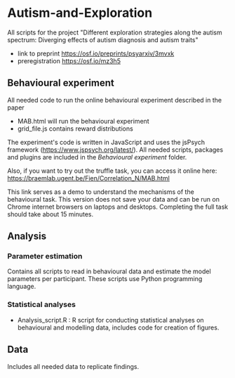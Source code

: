 # Autism-and-Exploration
All scripts for the project "Different exploration strategies along the autism spectrum: Diverging effects of autism diagnosis and autism traits"
* link to preprint https://osf.io/preprints/psyarxiv/3mvxk 
* preregistration https://osf.io/mz3h5 

## Behavioural experiment
All needed code to run the online behavioural experiment described in the paper
* MAB.html will run the behavioural experiment
* grid_file.js contains reward distributions
  
The experiment's code is written in JavaScript and uses the jsPsych framework (https://www.jspsych.org/latest/). All needed scripts, packages and plugins are included in the *Behavioural experiment* folder.

Also, if you want to try out the truffle task, you can access it online here: https://braemlab.ugent.be/Fien/Correlation_N/MAB.html 

This link serves as a demo to understand the mechanisms of the behavioural task. This version does not save your data and can be run on Chrome internet browsers on laptops and desktops. Completing the full task should take about 15 minutes. 


## Analysis
### Parameter estimation
Contains all scripts to read in behavioural data and estimate the model parameters per participant. These scripts use Python programming language.


### Statistical analyses
* Analysis_script.R : R script for conducting statistical analyses on behavioural and modelling data, includes code for creation of figures.

## Data
Includes all needed data to replicate findings. 
